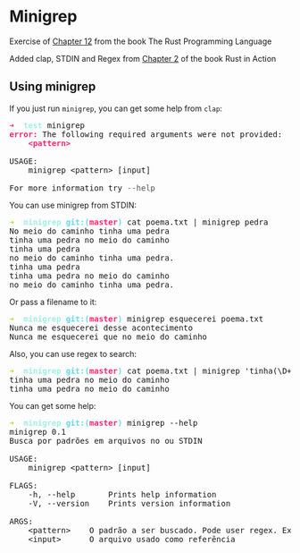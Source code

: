 # Minigrep

Exercise of [Chapter 12](https://doc.rust-lang.org/book/ch12-00-an-io-project.html) from the book The Rust Programming Language

Added clap, STDIN and Regex from [Chapter 2](https://livebook.manning.com/book/rust-in-action/chapter-2/) of the book Rust in Action

## Using minigrep

If you just run `minigrep`, you can get some help from `clap`:

<pre><font color="#F92672"><b>➜  </b></font><font color="#A1EFE4"><b>test</b></font> minigrep
<font color="#F92672"><b>error:</b></font> The following required arguments were not provided:
    <font color="#F92672"><b>&lt;pattern&gt;</b></font>

USAGE:
    minigrep &lt;pattern&gt; [input]

For more information try <font color="#555753">--help</font>
</pre>

You can use minigrep from STDIN:

<pre><font color="#A6E22E"><b>➜  </b></font><font color="#A1EFE4"><b>minigrep</b></font> <font color="#66D9EF"><b>git:(</b></font><font color="#F92672"><b>master</b></font><font color="#66D9EF"><b>)</b></font> cat poema.txt | minigrep pedra      
No meio do caminho tinha uma pedra
tinha uma pedra no meio do caminho
tinha uma pedra
no meio do caminho tinha uma pedra.
tinha uma pedra
tinha uma pedra no meio do caminho
no meio do caminho tinha uma pedra.</pre>

Or pass a filename to it:

<pre><font color="#A6E22E"><b>➜  </b></font><font color="#A1EFE4"><b>minigrep</b></font> <font color="#66D9EF"><b>git:(</b></font><font color="#F92672"><b>master</b></font><font color="#66D9EF"><b>)</b></font> minigrep esquecerei poema.txt
Nunca me esquecerei desse acontecimento
Nunca me esquecerei que no meio do caminho
</pre>

Also, you can use regex to search:

<pre><font color="#A6E22E"><b>➜  </b></font><font color="#A1EFE4"><b>minigrep</b></font> <font color="#66D9EF"><b>git:(</b></font><font color="#F92672"><b>master</b></font><font color="#66D9EF"><b>)</b></font> cat poema.txt | minigrep &apos;tinha(\D+)caminho&apos;
tinha uma pedra no meio do caminho
tinha uma pedra no meio do caminho</pre>

You can get some help:

<pre><font color="#A6E22E"><b>➜  </b></font><font color="#A1EFE4"><b>minigrep</b></font> <font color="#66D9EF"><b>git:(</b></font><font color="#F92672"><b>master</b></font><font color="#66D9EF"><b>)</b></font> minigrep --help
minigrep 0.1
Busca por padrões em arquivos no ou STDIN

USAGE:
    minigrep &lt;pattern&gt; [input]

FLAGS:
    -h, --help       Prints help information
    -V, --version    Prints version information

ARGS:
    &lt;pattern&gt;    O padrão a ser buscado. Pode user regex. Exemplo de busca case insensitive: &apos;(?i)pEDrA&apos;.
    &lt;input&gt;      O arquivo usado como referência
</pre>

